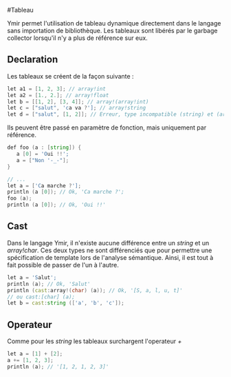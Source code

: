 #Tableau

Ymir permet l'utilisation de tableau dynamique directement dans le langage sans importation de bibliothèque. 
Les tableaux sont libérés par le garbage collector lorsqu'il n'y a plus de référence sur eux.

## Declaration

Les tableaux se créent de la façon suivante :

```D
let a1 = [1, 2, 3]; // array!int
let a2 = [1., 2.]; // array!float
let b = [[1, 2], [3, 4]]; // array!(array!int)
let c = ["salut", 'ca va ?']; // array!string
let d = ["salut", [1, 2]]; // Erreur, type incompatible (string) et (array!int)
```
Ils peuvent être passé en paramètre de fonction, mais uniquement par référence.

```D
def foo (a : [string]) {
   a [0] = 'Oui !!';
   a = ["Non '-_-"];
}

// ...
let a = ['Ca marche ?'];
println (a [0]); // Ok, 'Ca marche ?';
foo (a);
println (a [0]); // Ok, 'Oui !!'
```

## Cast

Dans le langage Ymir, il n'existe aucune différence entre un _string_ et un _array!char_. Ces deux types ne sont différenciés que pour permettre une spécification de template lors de l'analyse sémantique.
Ainsi, il est tout à fait possible de passer de l'un à l'autre.


``` D
let a = 'Salut';
println (a); // Ok, 'Salut'
println (cast:array!(char) (a)); // Ok, '[S, a, l, u, t]'
// ou cast:[char] (a);
let b = cast:string (['a', 'b', 'c']);

```

## Operateur

Comme pour les _string_ les tableaux surchargent l'operateur _+_

```D
let a = [1] + [2];
a += [1, 2, 3]; 
println (a); // '[1, 2, 1, 2, 3]'
```

